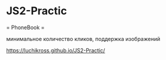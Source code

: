# JS2-Practic
= PhoneBook =

минимальное количество кликов,
поддержка изображений

https://luchikross.github.io/JS2-Practic/
